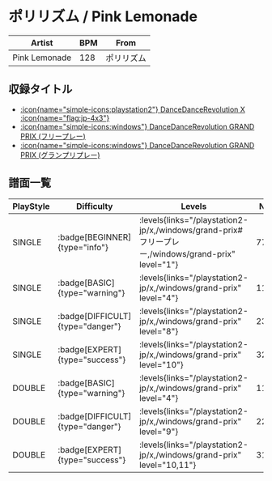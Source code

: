 # ポリリズム / Pink Lemonade

|Artist|BPM|From|
|------|---|----|
|Pink Lemonade|128|ポリリズム|

## 収録タイトル

- [:icon{name="simple-icons:playstation2"} DanceDanceRevolution X :icon{name="flag:jp-4x3"}](/playstation2-jp/x)
- [:icon{name="simple-icons:windows"} DanceDanceRevolution GRAND PRIX (フリープレー)](/windows/grand-prix#フリープレー)
- [:icon{name="simple-icons:windows"} DanceDanceRevolution GRAND PRIX (グランプリプレー)](/windows/grand-prix)

## 譜面一覧

|PlayStyle|Difficulty|Levels|Notes|Movie|
|---------|----------|------|-----|-----|
|SINGLE| :badge[BEGINNER]{type="info"}| :levels{links="/playstation2-jp/x,/windows/grand-prix#フリープレー,/windows/grand-prix" level="1"}|77/0||
|SINGLE| :badge[BASIC]{type="warning"}| :levels{links="/playstation2-jp/x,/windows/grand-prix" level="4"}|116/11||
|SINGLE| :badge[DIFFICULT]{type="danger"}| :levels{links="/playstation2-jp/x,/windows/grand-prix" level="8"}|236/23||
|SINGLE| :badge[EXPERT]{type="success"}| :levels{links="/playstation2-jp/x,/windows/grand-prix" level="10"}|323/12||
|DOUBLE| :badge[BASIC]{type="warning"}| :levels{links="/playstation2-jp/x,/windows/grand-prix" level="4"}|111/21||
|DOUBLE| :badge[DIFFICULT]{type="danger"}| :levels{links="/playstation2-jp/x,/windows/grand-prix" level="9"}|221/22||
|DOUBLE| :badge[EXPERT]{type="success"}| :levels{links="/playstation2-jp/x,/windows/grand-prix" level="10,11"}|316/17||
